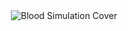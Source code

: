 <div align="center">
    <img alt="Blood Simulation Cover" src="https://i.imgur.com/I3HbhRC.gif"/>
</div>